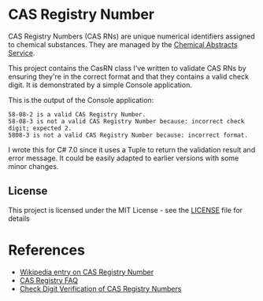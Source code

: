 # CAS Registry Number

CAS Registry Numbers (CAS RNs) are unique numerical identifiers assigned to chemical substances. They are managed by the [Chemical Abstracts Service](https://www.cas.org/).

This project contains the CasRN class I've written to validate CAS RNs by ensuring they're in the correct format and that they contains a valid check digit. It is demonstrated by a simple Console application.

This is the output of the Console application:

```
58-08-2 is a valid CAS Registry Number.
58-08-3 is not a valid CAS Registry Number because: incorrect check digit; expected 2.
5808-3 is not a valid CAS Registry Number because: incorrect format.
```

I wrote this for C# 7.0 since it uses a Tuple to return the validation result and error message. It could be easily adapted to earlier versions with some minor changes.

## License

This project is licensed under the MIT License - see the [LICENSE](LICENSE) file for details

# References

- [Wikipedia entry on CAS Registry Number](https://en.wikipedia.org/wiki/CAS_Registry_Number)
- [CAS Registry FAQ](https://www.cas.org/support/documentation/chemical-substances/faqs)
- [Check Digit Verification of CAS Registry Numbers](https://www.cas.org/support/documentation/chemical-substances/checkdig)